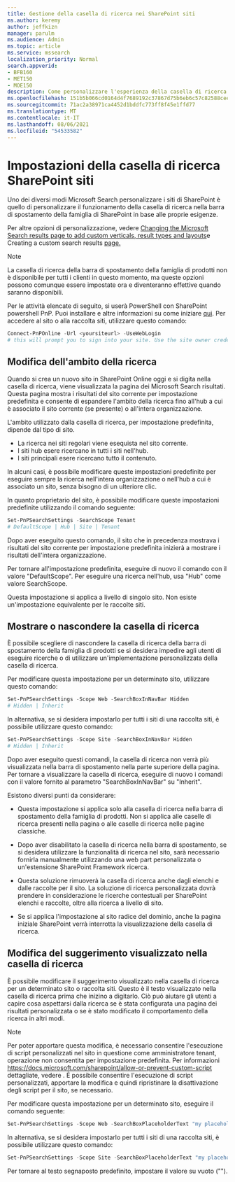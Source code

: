 ```yaml
---
title: Gestione della casella di ricerca nei SharePoint siti
ms.author: keremy
author: jeffkizn
manager: parulm
ms.audience: Admin
ms.topic: article
ms.service: mssearch
localization_priority: Normal
search.appverid:
- BFB160
- MET150
- MOE150
description: Come personalizzare l'esperienza della casella di ricerca SharePoint siti
ms.openlocfilehash: 151b5b066cd0164d4f7689192c37867d75b6eb6c57c82588cee654871c5e32b0
ms.sourcegitcommit: 71ac2a38971ca4452d1bddfc773ff8f45e1ffd77
ms.translationtype: MT
ms.contentlocale: it-IT
ms.lasthandoff: 08/06/2021
ms.locfileid: "54533582"
---
```

# <a name="search-box-settings-on-sharepoint-sites"></a>Impostazioni della casella di ricerca SharePoint siti

Uno dei diversi modi Microsoft Search personalizzare i siti di SharePoint è quello di personalizzare il funzionamento della casella di ricerca nella barra di spostamento della famiglia di SharePoint in base alle proprie esigenze.

Per altre opzioni di personalizzazione, vedere [Changing the Microsoft Search results page to add custom verticals, result types and layouts](customize-search-page.md)e Creating a custom search results [page.](create-search-results-pages.md)

> [!NOTE]
> La casella di ricerca della barra di spostamento della famiglia di prodotti non è disponibile per tutti i clienti in questo momento, ma queste opzioni possono comunque essere impostate ora e diventeranno effettive quando saranno disponibili.

Per le attività elencate di seguito, si userà PowerShell con SharePoint powershell PnP. Puoi installare e altre informazioni su come iniziare [qui](/powershell/sharepoint/sharepoint-pnp/sharepoint-pnp-cmdlets?view=sharepoint-ps). Per accedere al sito o alla raccolta siti, utilizzare questo comando:

```powershell
Connect-PnPOnline -Url <yoursiteurl> -UseWebLogin
# this will prompt you to sign into your site. Use the site owner credentials 
```

## <a name="changing-the-scope-of-search"></a>Modifica dell'ambito della ricerca

Quando si crea un nuovo sito in SharePoint Online oggi e si digita nella casella di ricerca, viene visualizzata la pagina dei Microsoft Search risultati. Questa pagina mostra i risultati del sito corrente per impostazione predefinita e consente di espandere l'ambito della ricerca fino all'hub a cui è associato il sito corrente (se presente) o all'intera organizzazione.

L'ambito utilizzato dalla casella di ricerca, per impostazione predefinita, dipende dal tipo di sito.

* La ricerca nei siti regolari viene esequista nel sito corrente.
* I siti hub esere ricercano in tutti i siti nell'hub.
* I siti principali esere ricercano tutto il contenuto.

In alcuni casi, è possibile modificare queste impostazioni predefinite per eseguire sempre la ricerca nell'intera organizzazione o nell'hub a cui è associato un sito, senza bisogno di un ulteriore clic.

In quanto proprietario del sito, è possibile modificare queste impostazioni predefinite utilizzando il comando seguente:

```powershell
Set-PnPSearchSettings -SearchScope Tenant
# DefaultScope | Hub | Site | Tenant
```

Dopo aver eseguito questo comando, il sito che in precedenza mostrava i risultati del sito corrente per impostazione predefinita inizierà a mostrare i risultati dell'intera organizzazione.

Per tornare all'impostazione predefinita, eseguire di nuovo il comando con il valore "DefaultScope". Per eseguire una ricerca nell'hub, usa "Hub" come valore SearchScope.

Questa impostazione si applica a livello di singolo sito. Non esiste un'impostazione equivalente per le raccolte siti.

## <a name="show-or-hide-the-search-box"></a>Mostrare o nascondere la casella di ricerca

È possibile scegliere di nascondere la casella di ricerca della barra di spostamento della famiglia di prodotti se si desidera impedire agli utenti di eseguire ricerche o di utilizzare un'implementazione personalizzata della casella di ricerca.

Per modificare questa impostazione per un determinato sito, utilizzare questo comando:

```powershell
Set-PnPSearchSettings -Scope Web -SearchBoxInNavBar Hidden
# Hidden | Inherit
```

In alternativa, se si desidera impostarlo per tutti i siti di una raccolta siti, è possibile utilizzare questo comando:

```powershell
Set-PnPSearchSettings -Scope Site -SearchBoxInNavBar Hidden
# Hidden | Inherit
```

Dopo aver eseguito questi comandi, la casella di ricerca non verrà più visualizzata nella barra di spostamento nella parte superiore della pagina. Per tornare a visualizzare la casella di ricerca, eseguire di nuovo i comandi con il valore fornito al parametro "SearchBoxInNavBar" su "Inherit".

Esistono diversi punti da considerare:

* Questa impostazione si applica solo alla casella di ricerca nella barra di spostamento della famiglia di prodotti. Non si applica alle caselle di ricerca presenti nella pagina o alle caselle di ricerca nelle pagine classiche.

* Dopo aver disabilitato la casella di ricerca nella barra di spostamento, se si desidera utilizzare la funzionalità di ricerca nel sito, sarà necessario fornirla manualmente utilizzando una web part personalizzata o un'estensione SharePoint Framework ricerca.

* Questa soluzione rimuoverà la casella di ricerca anche dagli elenchi e dalle raccolte per il sito. La soluzione di ricerca personalizzata dovrà prendere in considerazione le ricerche contestuali per SharePoint elenchi e raccolte, oltre alla ricerca a livello di sito.

* Se si applica l'impostazione al sito radice del dominio, anche la pagina iniziale SharePoint verrà interrotta la visualizzazione della casella di ricerca.

## <a name="changing-the-hint-displayed-in-the-search-box"></a>Modifica del suggerimento visualizzato nella casella di ricerca

È possibile modificare il suggerimento visualizzato nella casella di ricerca per un determinato sito o raccolta siti. Questo è il testo visualizzato nella casella di ricerca prima che inizino a digitarlo. Ciò può aiutare gli utenti a capire cosa aspettarsi dalla ricerca se è stata configurata una pagina dei risultati personalizzata o se è stato modificato il comportamento della ricerca in altri modi.

> [!NOTE]
> Per poter apportare questa modifica, è necessario consentire l'esecuzione di script personalizzati nel sito in questione come amministratore tenant, operazione non consentita per impostazione predefinita. Per informazioni https://docs.microsoft.com/sharepoint/allow-or-prevent-custom-script dettagliate, vedere . È possibile consentire l'esecuzione di script personalizzati, apportare la modifica e quindi ripristinare la disattivazione degli script per il sito, se necessario.

Per modificare questa impostazione per un determinato sito, eseguire il comando seguente:

```powershell
Set-PnPSearchSettings -Scope Web -SearchBoxPlaceholderText "my placeholder" 
```

In alternativa, se si desidera impostarlo per tutti i siti di una raccolta siti, è possibile utilizzare questo comando:

```powershell
Set-PnPSearchSettings -Scope Site -SearchBoxPlaceholderText "my placeholder" 
```

Per tornare al testo segnaposto predefinito, impostare il valore su vuoto ("").